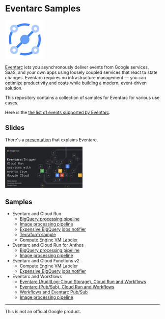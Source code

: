 # Eventarc Samples

![Eventarc Logo](Eventarc-128-color.png)

[Eventarc](https://cloud.google.com/eventarc/) lets you asynchronously deliver
events from Google services, SaaS, and your own apps using loosely coupled
services that react to state changes. Eventarc requires no infrastructure
management — you can optimize productivity and costs while building a modern,
event-driven solution.

This repository contains a collection of samples for Eventarc for various use
cases.

Here is the [the list of events supported by Eventarc](eventarc-events).

## Slides

There's a
[presentation](https://speakerdeck.com/meteatamel/eventarc-trigger-cloud-run-services-with-events-from-google-cloud)
that explains Eventarc.

<!-- [![Eventarc presentation](./eventarc-trigger-cloud-run-services-with-events-from-google-cloud.png)](https://speakerdeck.com/meteatamel/eventarc-trigger-cloud-run-services-with-events-from-google-cloud) -->

<a href="https://speakerdeck.com/meteatamel/eventarc-trigger-cloud-run-services-with-events-from-google-cloud">
    <img alt="Eventarc presentation" src="eventarc-trigger-cloud-run-services-with-events-from-google-cloud.png" width="50%" height="50%">
</a>

## Samples

* Eventarc and Cloud Run
  * [BigQuery processing pipeline](processing-pipelines/bigquery)
  * [Image processing pipeline](processing-pipelines/image)
  * [Expensive BigQuery jobs notifier](bigquery-jobs-notifier/run)
  * [Terraform sample](terraform)
  * [Compute Engine VM Labeler](gce-vm-labeler/run)
* Eventarc and Cloud Run for Anthos
  * [BigQuery processing pipeline](processing-pipelines/bigquery/bigquery-processing-pipeline-eventarc-crfa.md)
  * [Image processing pipeline](processing-pipelines/image/image-processing-pipeline-eventarc-crfa.md)
* Eventarc and Cloud Functions v2
  * [Compute Engine VM Labeler](gce-vm-labeler/gcf)
  * [Expensive BigQuery jobs notifier](bigquery-jobs-notifier/gcf)
* Eventarc and Workflows
  * [Eventarc (AuditLog-Cloud Storage), Cloud Run and Workflows](eventarc-workflows-integration/eventarc-auditlog-storage-cloudrun)
  * [Eventarc (Pub/Sub), Cloud Run and Workflows](eventarc-workflows-integration/eventarc-pubsub-cloudrun)
  * [Workflows and Eventarc Pub/Sub](https://github.com/GoogleCloudPlatform/workflows-demos/tree/master/workflows-eventarc-integration/workflows-pubsub)
  * [Image processing pipeline](processing-pipelines/image-workflows/)

-------

This is not an official Google product.
